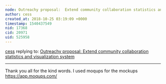 ```yaml
---
node: Outreachy proposal:  Extend community collaboration statistics and visualization system
author: cess
created_at: 2018-10-25 03:19:09 +0000
timestamp: 1540437549
nid: 17368
cid: 20971
uid: 525958
---
```




[cess](../profile/cess) replying to: [Outreachy proposal:  Extend community collaboration statistics and visualization system](../notes/cess/10-24-2018/outreachy-proposal)

----
Thank you all for the kind words. I used moqups for the mockups https://app.moqups.com/